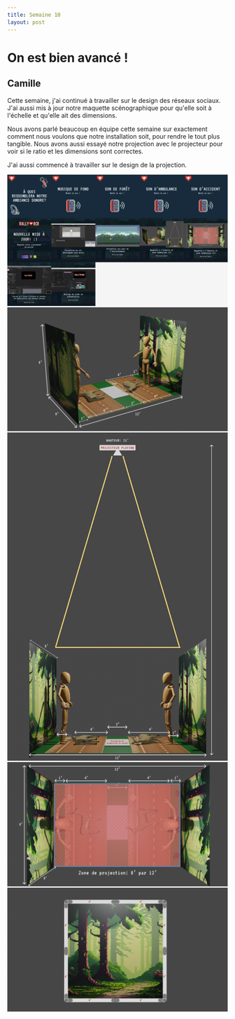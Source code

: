 ```yaml
---
title: Semaine 10
layout: post
---
```


#  On est bien avancé !

## Camille

Cette semaine, j'ai continué à travailler sur le design des réseaux sociaux. J'ai aussi mis à jour notre maquette scénographique pour qu'elle soit à l'échelle et qu'elle ait des dimensions.

Nous avons parlé beaucoup en équipe cette semaine sur exactement comment nous voulons que notre installation soit, pour rendre le tout plus tangible. Nous avons aussi essayé notre projection avec le projecteur pour voir si le ratio et les dimensions sont correctes. 

J'ai aussi commencé à travailler sur le design de la projection.


![Image créatifs réseaux sociaux](../medias/nov1cam1.png)
![Image scénographie](../medias/sceno1.png)
![Image scénographie](../medias/sceno2.png)
![Image scénographie](../medias/sceno3.png)
![Image scénographie](../medias/sceno4.png)

